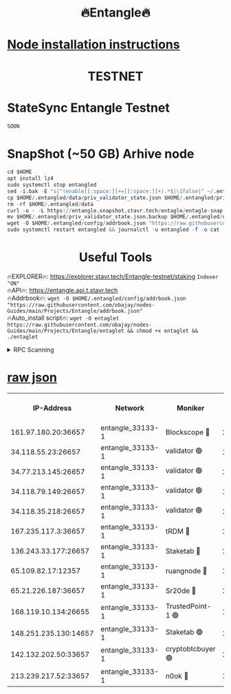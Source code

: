 <h1 align="center"> 🔥Entangle🔥</h1>

[Node installation instructions](https://github.com/obajay/nodes-Guides/tree/main/Projects/Entangle)
=

<h1 align="center"> TESTNET</h1>

# StateSync Entangle Testnet
```python
SOON
```
# SnapShot (~50 GB) Arhive node
```python
cd $HOME
apt install lz4
sudo systemctl stop entangled
sed -i.bak -E "s|^(enable[[:space:]]+=[[:space:]]+).*$|\1false|" ~/.entangled/config/config.toml
cp $HOME/.entangled/data/priv_validator_state.json $HOME/.entangled/priv_validator_state.json.backup
rm -rf $HOME/.entangled/data
curl -o - -L https://entangle.snapshot.stavr.tech/entagle/entagle-snap.tar.lz4 | lz4 -c -d - | tar -x -C $HOME/.entangled --strip-components 2
mv $HOME/.entangled/priv_validator_state.json.backup $HOME/.entangled/data/priv_validator_state.json
wget -O $HOME/.entangled/config/addrbook.json "https://raw.githubusercontent.com/obajay/nodes-Guides/main/Projects/Entangle/addrbook.json"
sudo systemctl restart entangled && journalctl -u entangled -f -o cat
```
 <h1 align="center"> Useful Tools</h1>
 
🔥EXPLORER🔥: https://explorer.stavr.tech/Entangle-testnet/staking        `Indexer "ON"` \
🔥API🔥:      https://entangle.api.t.stavr.tech \
🔥Addrbook🔥: ```wget -O $HOME/.entangled/config/addrbook.json "https://raw.githubusercontent.com/obajay/nodes-Guides/main/Projects/Entangle/addrbook.json"``` \
🔥Auto_install script🔥:  `wget -O entaglet https://raw.githubusercontent.com/obajay/nodes-Guides/main/Projects/Entangle/entaglet && chmod +x entaglet && ./entaglet`


<details>
<summary>RPC Scanning</summary>

<h2 align="center"> We scan nodes in real time every 4 hours. And we provide the final result of RPC endpoints.
We cannot influence the operation of these nodes in any way. </h2>


```python
If Voting Power is higher than 0 --> then the Node is a validator of the network and may be subject to attack and be a potential threat to the chain.
```
```python
We marked such validators with a red symbol
```

</details>

[raw json](https://rpc-check.entangt.stavr.tech/entangt/rpc-entangt-result.json)
=


<table><tr><th>IP-Address</th><th>Network</th><th>Moniker</th><th>Latest Block Height</th><th>Earliest Block Height</th><th>Catching Up</th><th>Tx Index</th><th>Voting Power</th><th>Scan Time</th></tr><tr><td>161.97.180.20:36657</td><td>entangle_33133-1</td><td>Blockscope 🔴</td><td>2797142</td><td>1</td><td>False</td><td>off</td><td>309760544247204</td><td>2024-03-25T10:41:28.913787282UTC</td></tr><tr><td>34.118.55.23:26657</td><td>entangle_33133-1</td><td>validator 🟢</td><td>2797142</td><td>1</td><td>False</td><td>on</td><td>0</td><td>2024-03-25T10:41:31.589555577UTC</td></tr><tr><td>34.77.213.145:26657</td><td>entangle_33133-1</td><td>validator 🟢</td><td>2797143</td><td>1</td><td>False</td><td>on</td><td>0</td><td>2024-03-25T10:41:33.878463490UTC</td></tr><tr><td>34.118.79.149:26657</td><td>entangle_33133-1</td><td>validator 🟢</td><td>2797146</td><td>1</td><td>False</td><td>on</td><td>0</td><td>2024-03-25T10:41:50.904586899UTC</td></tr><tr><td>34.118.35.218:26657</td><td>entangle_33133-1</td><td>validator 🟢</td><td>2797146</td><td>1</td><td>False</td><td>on</td><td>0</td><td>2024-03-25T10:41:53.286734109UTC</td></tr><tr><td>167.235.117.3:36657</td><td>entangle_33133-1</td><td>tRDM 🔴</td><td>2797146</td><td>1</td><td>False</td><td>on</td><td>216776925020225</td><td>2024-03-25T10:41:53.577208556UTC</td></tr><tr><td>136.243.33.177:26657</td><td>entangle_33133-1</td><td>Staketab 🔴</td><td>2797145</td><td>660001</td><td>False</td><td>on</td><td>181152470618817</td><td>2024-03-25T10:41:42.211555960UTC</td></tr><tr><td>65.109.82.17:12357</td><td>entangle_33133-1</td><td>ruangnode 🔴</td><td>2797142</td><td>1312001</td><td>False</td><td>off</td><td>661282770041220</td><td>2024-03-25T10:41:29.237316049UTC</td></tr><tr><td>65.21.226.187:36657</td><td>entangle_33133-1</td><td>Sr20de 🔴</td><td>2797142</td><td>2049001</td><td>False</td><td>off</td><td>29534655065001</td><td>2024-03-25T10:41:26.388715337UTC</td></tr><tr><td>168.119.10.134:26655</td><td>entangle_33133-1</td><td>TrustedPoint-1 🟢</td><td>2797146</td><td>2268001</td><td>False</td><td>off</td><td>0</td><td>2024-03-25T10:41:53.791384648UTC</td></tr><tr><td>148.251.235.130:14657</td><td>entangle_33133-1</td><td>Staketab 🟢</td><td>2797142</td><td>2617001</td><td>False</td><td>off</td><td>0</td><td>2024-03-25T10:41:26.087091785UTC</td></tr><tr><td>142.132.202.50:33657</td><td>entangle_33133-1</td><td>cryptobtcbuyer 🟢</td><td>2797142</td><td>2697142</td><td>False</td><td>off</td><td>0</td><td>2024-03-25T10:41:28.665281712UTC</td></tr><tr><td>213.239.217.52:33657</td><td>entangle_33133-1</td><td>n0ok 🔴</td><td>2797145</td><td>2697145</td><td>False</td><td>off</td><td>46611094161558052</td><td>2024-03-25T10:41:48.543435421UTC</td></tr></table>
